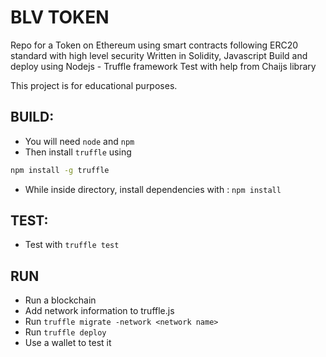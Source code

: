 # BLV TOKEN

Repo for a Token on Ethereum using smart contracts following ERC20 standard with high level security 
Written in Solidity, Javascript
Build and deploy using Nodejs - Truffle framework
Test with help from Chaijs library

This project is for educational purposes.

## BUILD:
- You will need `node` and `npm`
- Then install `truffle` using 
```bash 
npm install -g truffle
```
- While inside directory, install dependencies with : `npm install`

## TEST:
- Test with `truffle test`

## RUN
- Run a blockchain
- Add network information to truffle.js
- Run `truffle migrate -network <network name>`
- Run `truffle deploy`
- Use a wallet to test it
